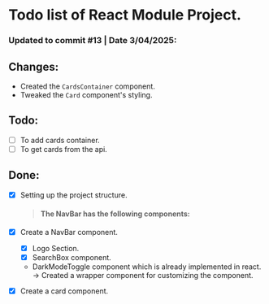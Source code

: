 # Todo list of React Module Project.

### Updated to commit #13 | Date 3/04/2025:

## Changes:

-   Created the `CardsContainer` component.
-   Tweaked the `Card` component's styling.

## Todo:

-   [ ] To add cards container.
-   [ ] To get cards from the api.

## Done:

-   [x] Setting up the project structure.

    > #### The NavBar has the following components:

-   [x] Create a NavBar component.

    -   [x] Logo Section.
    -   [x] SearchBox component.
    -   DarkModeToggle component which is already implemented in react. -> Created a wrapper component for customizing the component.

-   [x] Create a card component.
